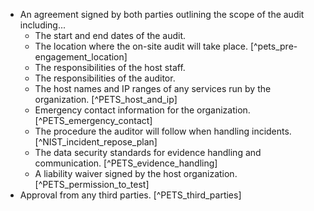 
  * An agreement signed by both parties outlining the scope of the audit including...
    * The start and end dates of the audit.
	* The location where the on-site audit will take place. [^pets_pre-engagement_location]
	* The responsibilities of the host staff.
	* The responsibilities of the auditor.
	* The host names and IP ranges of any services run by the organization. [^PETS_host_and_ip]
	* Emergency contact information for the organization. [^PETS_emergency_contact]
	* The procedure the auditor will follow when handling incidents. [^NIST_incident_repose_plan]
	* The data security standards for evidence handling and communication. [^PETS_evidence_handling]
	* A liability waiver signed by the host organization. [^PETS_permission_to_test]
  * Approval from any third parties. [^PETS_third_parties]
